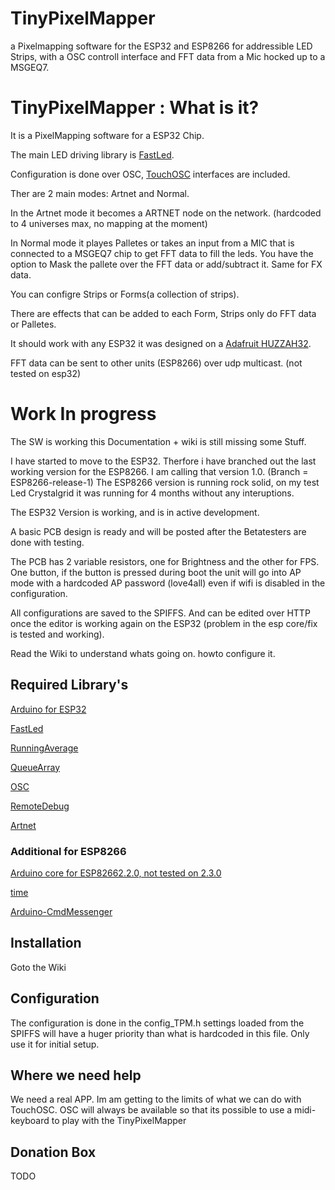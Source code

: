 # TinyPixelMapper
a Pixelmapping software for the ESP32 and ESP8266 for addressible LED Strips, with a OSC controll interface and FFT data from a Mic hocked up to a MSGEQ7.

# TinyPixelMapper : What is it?
It is a PixelMapping software for a ESP32 Chip.

The main LED driving library is [FastLed](https://github.com/FastLED/FastLED).

Configuration is done over OSC, [TouchOSC](https://hexler.net/touchosc) interfaces are included.

Ther are 2 main modes: Artnet and Normal.

In the Artnet mode it becomes a ARTNET node on the network. (hardcoded to 4 universes max, no mapping at the moment)

In Normal mode it playes Palletes or takes an input from a MIC that is connected to a MSGEQ7 chip to get FFT data to fill the leds. You have the option to Mask the pallete over the FFT data or add/subtract it. Same for FX data.

You can configre Strips or Forms(a collection of strips).

There are effects that can be added to each Form, Strips only do FFT data or Palletes.

It should work with any ESP32 it was designed on a [Adafruit HUZZAH32](https://www.adafruit.com/product/3405).

FFT data can be sent to other units (ESP8266) over udp multicast. (not tested on esp32)

# Work In progress 
The SW is working this Documentation + wiki is still missing some Stuff.

I have started to move to the ESP32. Therfore i have branched out the last working version for the ESP8266. I am calling that version 1.0. (Branch = ESP8266-release-1) The ESP8266 version is running rock solid, on my test Led Crystalgrid it was running for 4 months without any interuptions.

The ESP32 Version is working, and is in active development.

A basic PCB design is ready and will be posted after the Betatesters are done with testing.

The PCB has 2 variable resistors, one for Brightness and the other for FPS. One button, if the button is pressed during boot the unit will go into AP mode with a hardcoded AP password (love4all) even if wifi is disabled in the configuration.

All configurations are saved to the SPIFFS. And can be edited over HTTP once the editor is working again on the ESP32 (problem in the esp core/fix is tested and working).

Read the Wiki to understand whats going on. howto configure it.


## Required Library's
[Arduino for ESP32](https://github.com/espressif/arduino-esp32)

[FastLed](https://github.com/FastLED/FastLED)

[RunningAverage](https://github.com/RobTillaart/Arduino/tree/master/libraries/RunningAverage)

[QueueArray](http://playground.arduino.cc/Code/QueueArray)

[OSC](https://github.com/CNMAT/OSC)

[RemoteDebug](https://github.com/JoaoLopesF/RemoteDebug)

[Artnet](https://github.com/natcl/Artnet)


### Additional for ESP8266
[Arduino core for ESP82662.2.0, not tested on 2.3.0](http://arduino.esp8266.com/stable/package_esp8266com_index.json)

[time](http://playground.arduino.cc/Code/Time)

[Arduino-CmdMessenger](https://github.com/thijse/Arduino-CmdMessenger)



## Installation 
Goto the Wiki

## Configuration
The configuration is done in the config_TPM.h settings loaded from the SPIFFS will have a huger priority than what is hardcoded in this file. Only use it for initial setup.


## Where we need help
We need a real APP. Im am getting to the limits of what we can do with TouchOSC. OSC will always be available so that its possible to use a midi-keyboard to play with the TinyPixelMapper



## Donation Box
TODO

